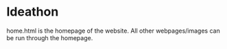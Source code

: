 # Ideathon
home.html is the homepage of the website. All other webpages/images can be run through the homepage.
